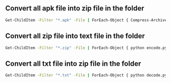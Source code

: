 

## Convert all apk file into zip file in the folder

```bash
Get-ChildItem -Filter "*.apk" -File | ForEach-Object { Compress-Archive -Path $.FullName -DestinationPath "$($.BaseName).zip" 
```

## Convert all zip file into text file in the folder

```bash 
Get-ChildItem -Filter "*.zip" -File | ForEach-Object { python encode.py $_.Name -o "$($_.BaseName).txt" 
```

## Convert all txt file into zip file in the folder

```bash 
Get-ChildItem -Filter "*.txt" -File | ForEach-Object { python decode.py $_.Name -o "$($_.BaseName).zip" 
```
